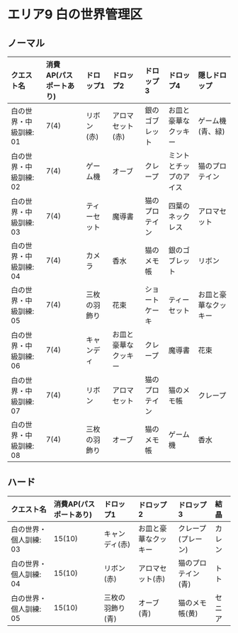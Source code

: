 # エリア9 白の世界管理区

## ノーマル

|クエスト名|消費AP(パスポートあり)|ドロップ1|ドロップ2|ドロップ3|ドロップ4|隠しドロップ|
|:--|:--|:--|:--|:--|:--|:--|
|白の世界・中級訓練: 01|7(4)|リボン(赤)|アロマセット(赤)|銀のゴブレット|お皿と豪華なクッキー|ゲーム機(青、緑)|
|白の世界・中級訓練: 02|7(4)|ゲーム機|オーブ|クレープ|ミントとチップのアイス|猫のプロテイン|
|白の世界・中級訓練: 03|7(4)|ティーセット|魔導書|猫のプロテイン|四葉のネックレス|アロマセット|
|白の世界・中級訓練: 04|7(4)|カメラ|香水|猫のメモ帳|銀のゴブレット|リボン|
|白の世界・中級訓練: 05|7(4)|三枚の羽飾り|花束|ショートケーキ|ティーセット|お皿と豪華なクッキー|
|白の世界・中級訓練: 06|7(4)|キャンディ|お皿と豪華なクッキー|クレープ|魔導書|花束|
|白の世界・中級訓練: 07|7(4)|リボン|アロマセット|猫のプロテイン|猫のメモ帳|クレープ|
|白の世界・中級訓練: 08|7(4)|三枚の羽飾り|オーブ|猫のメモ帳|ゲーム機|香水|

## ハード

|クエスト名|消費AP(パスポートあり)|ドロップ1|ドロップ2|ドロップ3|結晶|
|:--|:--|:--|:--|:--|:--|
|白の世界・個人訓練: 03|15(10)|キャンディ(赤)|お皿と豪華なクッキー|クレープ(プレーン)|カレン|
|白の世界・個人訓練: 04|15(10)|リボン(赤)|アロマセット(赤)|猫のプロテイン(青)|トト|
|白の世界・個人訓練: 05|15(10)|三枚の羽飾り(青)|オーブ(青)|猫のメモ帳(黄)|セニア|